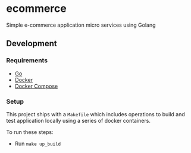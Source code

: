 # ecommerce
Simple e-commerce application micro services using Golang

## Development

### Requirements

- [Go](https://go.dev/dl/)
- [Docker](https://docs.docker.com/docker-for-mac/install/)
- [Docker Compose](https://github.com/docker/compose/releases)

### Setup

This project ships with a `Makefile` which includes operations to build and test application locally using a series of docker containers.

To run these steps:
- Run `make up_build`
